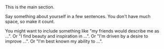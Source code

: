 This is the main section.

Say something about yourself in a few sentences. You don't have much space, so make it count.

You might want to include something like "my friends would describe me as ...". Or "I find beauty and inspiration in ...". Or "I'm driven by a desire to improve ...". Or "I'm best known my ability to ...". 

